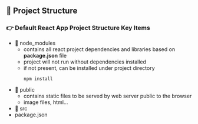 ## 🍬 Project Structure
### :point_right: Default React App Project Structure Key Items
- 📂 node_modules
  - contains all react project dependencies and libraries based on **package.json** file
  - project will not run without dependencies installed
  - if not present, can be installed under project directory
    ```
    npm install
    ```
- 📂 public
  - contains static files to be served by web server public to the browser
  - image files, html...
- 📂 src
- package.json
